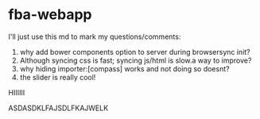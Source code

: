 # fba-webapp

I'll just use this md to mark my questions/comments:

1. why add bower components option to server during browsersync init?
2. Although syncing css is fast; syncing js/html is slow.a way to improve?
3. why hiding importer:[compass] works and not doing so doesnt?
4. the slider is really cool!



HIIIIII

ASDASDKLFAJSDLFKAJWELK

